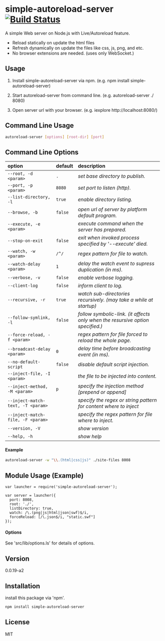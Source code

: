simple-autoreload-server [![Build Status](https://travis-ci.org/cytb/simple-autoreload-server.png?branch=master)](https://travis-ci.org/cytb/simple-autoreload-server)
========================

A simple Web server on Node.js with Live/Autoreload feature.
  - Reload statically on update the html files
  - Refresh dynamically on update the files like css, js, png, and etc.
  - No browser extensions are needed. (uses only WebSocket.)

Usage
----
  1. Install simple-autoreload-server via npm.
     (e.g. npm install simple-autoreload-server)

  2. Start autoreload-server from command line.
     (e.g. autoreload-server ./ 8080)

  3. Open server url with your browser.
     (e.g. iexplore http://localhost:8080/)

Command Line Usage
----
```sh
autoreload-server [options] [root-dir] [port]
```

Command Line Options
----

option | default | description
:--- | :--- | :---
`--root, -d <param>` | `.` | _set base directory to publish._
`--port, -p <param>` | `8080` | _set port to listen (http)._
`--list-directory, -l` | `true` | _enable directory listing._
`--browse, -b` | `false` | _open url of server by platform default program._
`--execute, -e <param>` |  | _execute command when the server has prepared._
`--stop-on-exit` | `false` | _exit when invoked process specified by '--execute' died._
`--watch, -w <param>` | `/^/` | _regex pattern for file to watch._
`--watch-delay <param>` | `1` | _delay the watch event to supress duplication (in ms)._
`--verbose, -v` | `false` | _enable verbose logging._
`--client-log` | `false` | _inform client to log._
`--recursive, -r` | `true` | _watch sub-directories recursively. (may take a while at startup)_
`--follow-symlink, -l` | `false` | _follow symbolic-link. (it affects only when the resursive option specified.)_
`--force-reload, -f <param>` |  | _regex pattern for file forced to reload the whole page._
`--broadcast-delay <param>` | `0` | _delay time before broadcasting event (in ms)._
`--no-default-script` | `false` | _disable default script injection._
`--inject-file, -I <param>` |  | _the file to be injected into content._
`--inject-method, -M <param>` | `p` | _specify the injection method [prepend or append]_
`--inject-match-text, -T <param>` |  | _specify the regex or string pattern for content where to inject_
`--inject-match-file, -F <param>` |  | _specify the regex pattern for file where to inject._
`--version, -V` |  | _show version_
`--help, -h` |  | _show help_



#### Example

```sh
autoreload-server -w "\\.(html|css|js)" ./site-files 8008
```

Module Usage (Example)
----
```
var launcher = require('simple-autoreload-server');

var server = launcher({
  port: 8008,
  root: './',
  listDirectory: true,
  watch: /\.(png|js|html|json|swf)$/i,
  forceReload: [/\.json$/i, "static.swf"]
});
```

#### Options

See 'src/lib/options.ls' for details of options.


Version
----
0.0.19-a2

Installation
--------------
install this package via 'npm'.

```sh
npm install simple-autoreload-server
```

License
----
MIT

[simple-autoreload-server]:https://github.com/cytb/simple-autoreload-server

